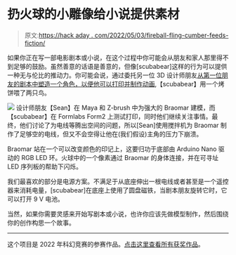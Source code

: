 # 扔火球的小雕像给小说提供素材

> 原文:[https://hack aday . com/2022/05/03/fireball-fling-cumber-feeds-fiction/](https://hackaday.com/2022/05/03/fireball-flinging-figurine-feeds-fiction/)

如果你正在写一部电影剧本或小说，在这个过程中你可能会从朋友和家人那里得不到足够的鼓励。虽然善意的话语是善意的，但像[scubabear]这样的行为可以提供一种无与伦比的推动力。你可能会说，通过委托另一位 3D 设计师朋友[从第一位朋友的剧本中塑造一个角色，以便他可以打印并制作动画](https://hackaday.io/project/185064-bloodletter-maquette),【scubabear】用一个烤饼喂了两只鸟。

[![](../Images/c390f73cfae641c233ba1e46ea29ca56.png)](https://hackaday.com/wp-content/uploads/2022/05/braomar-maquette-inner.png) 设计师朋友【Sean】在 Maya 和 Z-brush 中为强大的 Braomar 建模，而【scubabear】在 Formlabs Form2 上测试打印，同时他们继续关注事情。最终，他们讨论了为电线等腾出空间的问题，所以[Sean]使用搅拌机为 Braomar 制作了足够空的电线，但又不会空得让他在(我们假设)主角的压力下崩溃。

Braomar 站在一个可以改变颜色的印记上，这要归功于底部由 Arduino Nano 驱动的 RGB LED 环。火球中的一个像素通过 Braomar 的身体连接，并在可寻址 LED 序列板的帮助下闪烁。

我们最喜欢的部分是电源方案。不满足于从底座伸出一根电线或者甚至是一个遥控器来消耗电量，[scubabear]在底座上使用了圆盘磁铁，当剧本朋友旋转它时，它可以打开 9 V 电池。

当然，如果你需要灵感来开始写剧本或小说，也许你应该先做模型制作，然后围绕你的创作构思一个故事。

* * *

这个项目是 2022 年科幻竞赛的参赛作品。[点击这里查看所有获奖作品](https://hackaday.com/2022/04/28/2022-sci-fi-contest-the-winners-are-in/)。
